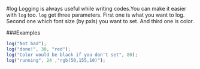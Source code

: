#log
Logging is always useful while writing codes.You can make it easier with <code>log</code> too.
<code>log</code> get three parameters.
First one is what you want to log.
Second one which font size (by pxls) you want to set.
And third one is color.  

###Examples 
```js
log("Not bad");
log("done!", 30, "red");
log("Color would be black if you don't set", 80);
log("running", 24 ,"rgb(50,155,10)");
```